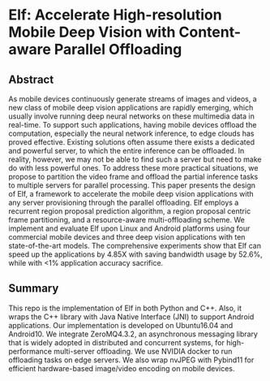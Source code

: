 # Elf: Accelerate High-resolution Mobile Deep Vision with Content-aware Parallel Offloading

## Abstract
As mobile devices continuously generate streams of images and videos, a new class of mobile deep vision applications are rapidly emerging, 
which usually involve running deep neural networks on these multimedia data in real-time. To support such applications, having mobile devices offload the computation, especially the neural network inference, to edge clouds has proved effective. 
Existing solutions often assume there exists a dedicated and powerful server, to which the entire inference can be offloaded. In reality, however, we may not be able to find such a server but need to make do with less powerful ones. To address these more practical situations, we propose to partition the video frame and offload the partial inference tasks to multiple servers for parallel processing. This paper presents the design of Elf, a framework to accelerate the mobile deep vision applications with any server provisioning through the parallel offloading.
Elf employs a recurrent region proposal prediction algorithm, a region proposal centric frame partitioning, and a resource-aware multi-offloading scheme. We implement and evaluate Elf upon Linux and Android platforms using four commercial mobile devices and three deep vision applications with ten state-of-the-art models.
The comprehensive experiments show that Elf can speed up the applications by 4.85X with saving bandwidth usage by 52.6%,  while with <1% application accuracy sacrifice.

## Summary
This repo is the implementation of Elf in both Python and C++. Also, it wraps the C++ library with Java Native Interface (JNI) to support Android applications. Our implementation is developed on Ubuntu16.04 and Android10.
We integrate ZeroMQ4.3.2, an asynchronous messaging library that is widely adopted in distributed and concurrent systems, for high-performance multi-server offloading. We use NVIDIA docker to run offloading tasks on edge servers.
We also wrap nvJPEG with Pybind11 for efficient hardware-based image/video encoding on mobile devices.
